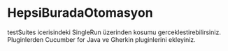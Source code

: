 # HepsiBuradaOtomasyon
 
testSuites icerisindeki SingleRun üzerinden kosumu gerceklestirebilirsiniz. Pluginlerden Cucumber for Java ve Gherkin pluginlerini ekleyiniz.
